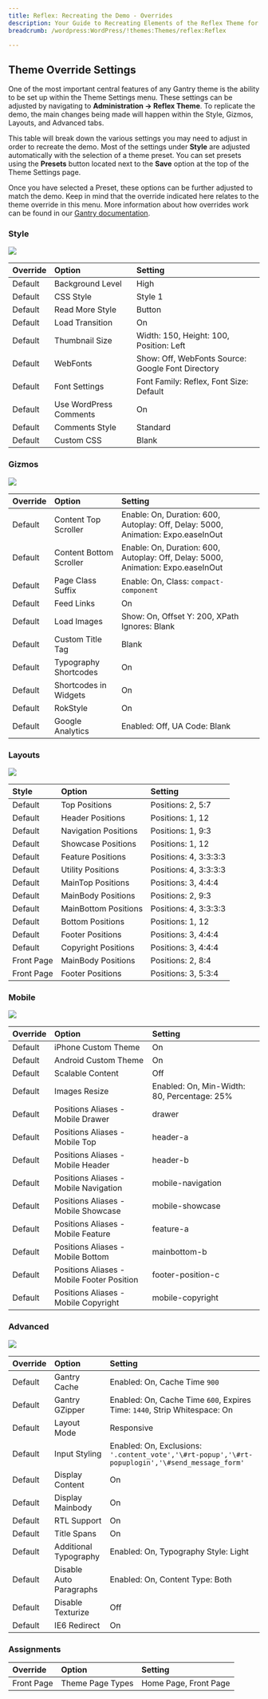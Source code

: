 ```yaml
---
title: Reflex: Recreating the Demo - Overrides
description: Your Guide to Recreating Elements of the Reflex Theme for WordPress
breadcrumb: /wordpress:WordPress/!themes:Themes/reflex:Reflex

---
```


Theme Override Settings
-----
One of the most important central features of any Gantry theme is the ability to be set up within the Theme Settings menu. These settings can be adjusted by navigating to **Administration -> Reflex Theme**. To replicate the demo, the main changes being made will happen within the Style, Gizmos, Layouts, and Advanced tabs. 

This table will break down the various settings you may need to adjust in order to recreate the demo. Most of the settings under **Style** are adjusted automatically with the selection of a theme preset. You can set presets using the **Presets** button located next to the **Save** option at the top of the Theme Settings page.

Once you have selected a Preset, these options can be further adjusted to match the demo. Keep in mind that the override indicated here relates to the theme override in this menu. More information about how overrides work can be found in our [Gantry documentation][override].

### Style

![][style]

| Override    | Option                 | Setting                                           |
| :---------- | :----------            | :----------                                       |
| Default     | Background Level       | High                                              |
| Default     | CSS Style              | Style 1                                           |
| Default     | Read More Style        | Button                                            |
| Default     | Load Transition        | On                                                |
| Default     | Thumbnail Size         | Width: 150, Height: 100, Position: Left           |
| Default     | WebFonts               | Show: Off, WebFonts Source: Google Font Directory |
| Default     | Font Settings          | Font Family: Reflex, Font Size: Default           |
| Default     | Use WordPress Comments | On                                                |
| Default     | Comments Style         | Standard                                          |
| Default     | Custom CSS             | Blank                                             |

### Gizmos

![][gizmos]

| Override    | Option                  | Setting                                                                          |
| :---------- | :----------             | :----------                                                                      |
| Default     | Content Top Scroller    | Enable: On, Duration: 600, Autoplay: Off, Delay: 5000, Animation: Expo.easeInOut |
| Default     | Content Bottom Scroller | Enable: On, Duration: 600, Autoplay: Off, Delay: 5000, Animation: Expo.easeInOut |
| Default     | Page Class Suffix       | Enable: On, Class: `compact-component`                                           |
| Default     | Feed Links              | On                                                                               |
| Default     | Load Images             | Show: On, Offset Y: 200, XPath Ignores: Blank                                    |
| Default     | Custom Title Tag        | Blank                                                                            |
| Default     | Typography Shortcodes   | On                                                                               |
| Default     | Shortcodes in Widgets   | On                                                                               |
| Default     | RokStyle                | On                                                                               |
| Default     | Google Analytics        | Enabled: Off, UA Code: Blank                                                     |

### Layouts

![][layouts]

|   Style    |        Option        |        Setting        |
| :--------- | :------------------- | :-------------------- |
| Default    | Top Positions        | Positions: 2, 5:7     |
| Default    | Header Positions     | Positions: 1, 12      |
| Default    | Navigation Positions | Positions: 1, 9:3     |
| Default    | Showcase Positions   | Positions: 1, 12      |
| Default    | Feature Positions    | Positions: 4, 3:3:3:3 |
| Default    | Utility Positions    | Positions: 4, 3:3:3:3 |
| Default    | MainTop Positions    | Positions: 3, 4:4:4   |
| Default    | MainBody Positions   | Positions: 2, 9:3     |
| Default    | MainBottom Positions | Positions: 4, 3:3:3:3 |
| Default    | Bottom Positions     | Positions: 1, 12      |
| Default    | Footer Positions     | Positions: 3, 4:4:4   |
| Default    | Copyright Positions  | Positions: 3, 4:4:4   |
| Front Page | MainBody Positions   | Positions: 2, 8:4     |
| Front Page | Footer Positions     | Positions: 3, 5:3:4   |

### Mobile

![][layouts]

| Override    | Option                                     | Setting                                     |
| :---------- | :----------                                | :----------                                 |
| Default     | iPhone Custom Theme                        | On                                          |
| Default     | Android Custom Theme                       | On                                          |
| Default     | Scalable Content                           | Off                                         |
| Default     | Images Resize                              | Enabled: On, Min-Width: 80, Percentage: 25% |
| Default     | Positions Aliases - Mobile Drawer          | drawer                                      |
| Default     | Positions Aliases - Mobile Top             | header-a                                    |
| Default     | Positions Aliases - Mobile Header          | header-b                                    |
| Default     | Positions Aliases - Mobile Navigation      | mobile-navigation                           |
| Default     | Positions Aliases - Mobile Showcase        | mobile-showcase                             |
| Default     | Positions Aliases - Mobile Feature         | feature-a                                   |
| Default     | Positions Aliases - Mobile Bottom          | mainbottom-b                                |
| Default     | Positions Aliases - Mobile Footer Position | footer-position-c                           |
| Default     | Positions Aliases - Mobile Copyright       | mobile-copyright                            |

### Advanced

![][advanced]

| Override    | Option                  | Setting                                                                                         |
| :---------- | :----------             | :----------                                                                                     |
| Default     | Gantry Cache            | Enabled: On, Cache Time `900`                                                                   |
| Default     | Gantry GZipper          | Enabled: On, Cache Time `600`, Expires Time: `1440`, Strip Whitespace: On                       |
| Default     | Layout Mode             | Responsive                                                                                      |
| Default     | Input Styling           | Enabled: On, Exclusions: `'.content_vote','\#rt-popup','\#rt-popuplogin','\#send_message_form'` |
| Default     | Display Content         | On                                                                                              |
| Default     | Display Mainbody        | On                                                                                              |
| Default     | RTL Support             | On                                                                                              |
| Default     | Title Spans             | On                                                                                              |
| Default     | Additional Typography   | Enabled: On, Typography Style: Light                                                            |
| Default     | Disable Auto Paragraphs | Enabled: On, Content Type: Both                                                                 |
| Default     | Disable Texturize       | Off                                                                                             |
| Default     | IE6 Redirect            | On                                                                                              |

### Assignments

| Override    | Option              | Setting               |
| :---------- | :----------         | :----------           |
| Front Page  | Theme Page Types | Home Page, Front Page |

[override]: http://docs.gantry.org/gantry4/configure
[advanced]: assets/setadvanced.jpeg
[layouts]: assets/setlayouts.jpeg
[gizmos]: assets/setgizmos.jpeg
[style]: assets/setstyle.jpeg
[mobile]: assets/setmobile.jpeg
